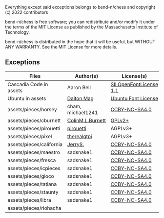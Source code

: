 Everything except said exceptions belongs to bend-n/chess and copyright (c) 2022 contributors

bend-n/chess is free software; you can redistribute and/or modify it under the terms of the MIT License as published by the Massachusetts Institute of Technology.

bend-n/chess is distributed in the hope that it will be useful, but WITHOUT ANY WARRANTY. See the MIT License for more details.

## Exceptions

Files|Author(s)|License(s)
--- | --- | ---
|Cascadia Code in assets|Aaron Bell|[SILOpenFontLicense 1.1](https://github.com/eliheuer/caskaydia-cove/blob/master/OFL.txt)|
|Ubuntu in assets|[Daiton Mag](https://github.com/ryanoasis/nerd-fonts/tree/master/patched-fonts/Ubuntu)|[Ubuntu Font License](https://ubuntu.com/legal/font-licence)|
|assets/pieces/horsey|cham, michael1241|[CCBY-NC-SA4.0](https://creativecommons.org/licenses/by-nc-sa/4.0/)|
|assets/pieces/cburnett|[ColinM.L.Burnett](https://en.wikipedia.org/wiki/User:Cburnett)|[GPLv2+](https://www.gnu.org/licenses/gpl-2.0.txt)|
|assets/pieces/pirouetti|[pirouetti](https://lichess.org/@/pirouetti)|AGPLv3+|
|assets/pieces/pixel|[therealqtpi](https://twitter.com/therealqtpi)|AGPLv3+|
|assets/pieces/california|[JerryS.](https://sites.google.com/view/jerrychess/home)|[CCBY-NC-SA4.0](https://creativecommons.org/licenses/by-nc-sa/4.0/)|
|assets/pieces/maestro|sadsnake1|[CCBY-NC-SA4.0](https://creativecommons.org/licenses/by-nc-sa/4.0/)|
|assets/pieces/fresca|sadsnake1|[CCBY-NC-SA4.0](https://creativecommons.org/licenses/by-nc-sa/4.0/)|
|assets/pieces/icpieces|sadsnake1|[CCBY-NC-SA4.0](https://creativecommons.org/licenses/by-nc-sa/4.0/)|
|assets/pieces/gioco|sadsnake1|[CCBY-NC-SA4.0](https://creativecommons.org/licenses/by-nc-sa/4.0/)|
|assets/pieces/tatiana|sadsnake1|[CCBY-NC-SA4.0](https://creativecommons.org/licenses/by-nc-sa/4.0/)|
|assets/pieces/staunty|sadsnake1|[CCBY-NC-SA4.0](https://creativecommons.org/licenses/by-nc-sa/4.0/)|
|assets/pieces/libra|sadsnake1|[CCBY-NC-SA4.0](https://creativecommons.org/licenses/by-nc-sa/4.0/)|
|assets/pieces/riohacha||
